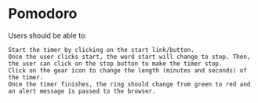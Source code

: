 # Pomodoro

 Users should be able to:

    Start the timer by clicking on the start link/button.
    Once the user clicks start, the word start will change to stop. Then, the user can click on the stop button to make the timer stop.
    Click on the gear icon to change the length (minutes and seconds) of the timer.
    Once the timer finishes, the ring should change from green to red and an alert message is passed to the browser.
